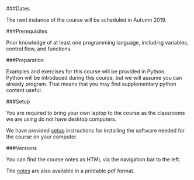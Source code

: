 ###Dates

The next instance of the course will be scheduled in Autumn 2019.

###Prerequisites

Prior knowledge of at least one programming language, including variables, control flow, and functions.

###Preparation

Examples and exercises for this course will be provided in Python.  
Python will be introduced during this course, but we will assume you can already
program. That means that you may find supplementary python content useful.

###Setup

You are required to bring your own laptop to the course as the classrooms we are using do not have desktop computers.

We have provided [setup](installation) instructions for installing the software needed for the course on
your computer.

###Versions

You can find the course notes as HTML via the navigation bar to the left.

The [notes](notes.pdf) are also available in  a printable pdf format.
